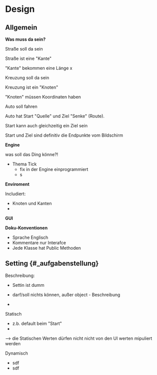 # Design

Allgemein
----------------

**Was muss da sein?**

Straße soll da sein

Straße ist eine "Kante"

"Kante" bekommen eine Länge x  

Kreuzung soll da sein

Kreuzung ist ein "Knoten"

"Knoten" müssen Koordinaten haben

Auto soll fahren

Auto hat Start "Quelle" und Ziel "Senke" (Route). 

Start kann auch gleichzeitig ein Ziel sein 

Start und Ziel sind definitiv die Endpunkte vom Bildschirm

**Engine**

was soll das Ding könne?!

- Thema Tick 
    - fix in der Engine einprogrammiert
    - s

**Enviroment**

Includiert:

- Knoten und Kanten
- 
    

**GUI**



**Doku-Konventionen**

- Sprache Englisch
- Kommentare nur Interafce
- Jede Klasse hat Public Methoden





Setting {#_aufgabenstellung}
----------------

Beschreibung:

- Settin ist dumm

- darf/soll nichts können, außer object - Beschreibung

-  

Statisch

- z.b. default beim "Start"
- 

--> die Statischen Werten dürfen nicht nicht von den UI werten mipuliert werden

Dynamisch

- sdf
- sdf

